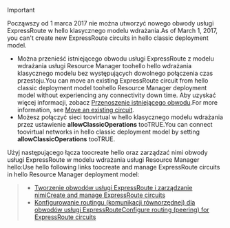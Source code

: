 > [!IMPORTANT] 
> <span data-ttu-id="188e5-101">Począwszy od 1 marca 2017 nie można utworzyć nowego obwody usługi ExpressRoute w hello klasycznego modelu wdrażania.</span><span class="sxs-lookup"><span data-stu-id="188e5-101">As of March 1, 2017, you can't create new ExpressRoute circuits in hello classic deployment model.</span></span>
> 
> - <span data-ttu-id="188e5-102">Można przenieść istniejącego obwodu usługi ExpressRoute z modelu wdrażania usługi Resource Manager toohello hello wdrażania klasycznego modelu bez występujących dowolnego połączenia czas przestoju.</span><span class="sxs-lookup"><span data-stu-id="188e5-102">You can move an existing ExpressRoute circuit from hello classic deployment model toohello Resource Manager deployment model without experiencing any connectivity down time.</span></span> <span data-ttu-id="188e5-103">Aby uzyskać więcej informacji, zobacz [Przenoszenie istniejącego obwodu](../articles/expressroute/expressroute-move.md).</span><span class="sxs-lookup"><span data-stu-id="188e5-103">For more information, see [Move an existing circuit](../articles/expressroute/expressroute-move.md).</span></span>
> - <span data-ttu-id="188e5-104">Możesz połączyć sieci toovirtual w hello klasycznego modelu wdrażania przez ustawienie **allowClassicOperations** tooTRUE.</span><span class="sxs-lookup"><span data-stu-id="188e5-104">You can connect toovirtual networks in hello classic deployment model by setting **allowClassicOperations** tooTRUE.</span></span>
> 
> <span data-ttu-id="188e5-105">Użyj następującego łącza toocreate hello oraz zarządzać nimi obwody usługi ExpressRoute w modelu wdrażania usługi Resource Manager hello:</span><span class="sxs-lookup"><span data-stu-id="188e5-105">Use hello following links toocreate and manage ExpressRoute circuits in hello Resource Manager deployment model:</span></span>

> - [<span data-ttu-id="188e5-106">Tworzenie obwodów usługi ExpressRoute i zarządzanie nimi</span><span class="sxs-lookup"><span data-stu-id="188e5-106">Create and manage ExpressRoute circuits</span></span>](../articles/expressroute/expressroute-howto-circuit-portal-resource-manager.md)<br>
> - [<span data-ttu-id="188e5-107">Konfigurowanie routingu (komunikacji równorzędnej) dla obwodów usługi ExpressRoute</span><span class="sxs-lookup"><span data-stu-id="188e5-107">Configure routing (peering) for ExpressRoute circuits</span></span>](../articles/expressroute/expressroute-howto-routing-portal-resource-manager.md)
>
>